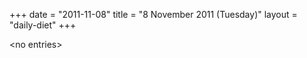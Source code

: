 +++
date = "2011-11-08"
title = "8 November 2011 (Tuesday)"
layout = "daily-diet"
+++


\<no entries\>

